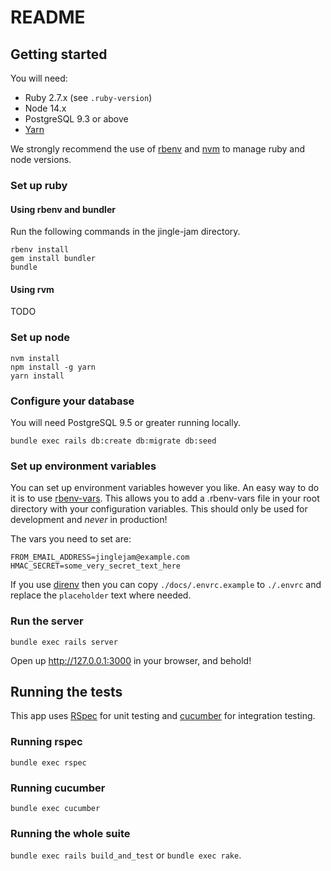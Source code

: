 # README

## Getting started

You will need:

* Ruby 2.7.x (see `.ruby-version`)
* Node 14.x
* PostgreSQL 9.3 or above
* [Yarn](https://yarnpkg.com/getting-started/install)

We strongly recommend the use of [rbenv](https://github.com/rbenv/rbenv) and [nvm](https://github.com/nvm-sh/nvm) to manage ruby and node versions.

### Set up ruby

#### Using rbenv and bundler

Run the following commands in the jingle-jam directory.

    rbenv install
    gem install bundler
    bundle

#### Using rvm

TODO

### Set up node

    nvm install
    npm install -g yarn
    yarn install

### Configure your database

You will need PostgreSQL 9.5 or greater running locally.

    bundle exec rails db:create db:migrate db:seed

### Set up environment variables

You can set up environment variables however you like. An easy way to do it is to use [rbenv-vars](https://github.com/rbenv/rbenv-vars). This allows you to add a .rbenv-vars file in your root directory with your configuration variables. This should only be used for development and *never* in production!

The vars you need to set are:

    FROM_EMAIL_ADDRESS=jinglejam@example.com
    HMAC_SECRET=some_very_secret_text_here

If you use [direnv](https://direnv.net/) then you can copy `./docs/.envrc.example` to `./.envrc` and replace the `placeholder` text where needed.

### Run the server

    bundle exec rails server

Open up http://127.0.0.1:3000 in your browser, and behold!

## Running the tests

This app uses [RSpec](https://rspec.info) for unit testing and [cucumber](https://cucumber.io) for integration testing.

### Running rspec

`bundle exec rspec`

### Running cucumber

`bundle exec cucumber`

### Running the whole suite

`bundle exec rails build_and_test` or `bundle exec rake`.
